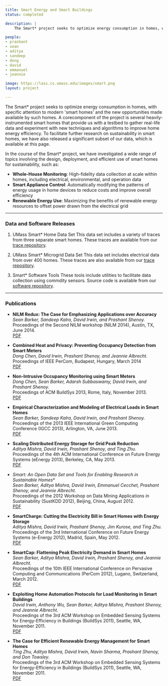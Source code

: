 ```yaml
---
title: Smart Energy and Smart Buildings
status: completed

description: |
    The Smart* project seeks to optimize energy consumption in homes, with specific attention to modern 'smart homes' and the new opportunities made available by such homes.

people:
- prashant
- sean
- aditya
- sandeep
- dong
- david
- emmanuel
- jeannie

image: https://lass.cs.umass.edu/images/smart.png
layout: project

---
```


The Smart* project seeks to optimize energy consumption in homes, with specific attention to modern 'smart homes' and
the new opportunities made available by such homes. A corecomponent of the project is several heavily-instrumented smart
homes that provide us with a testbed to gather real-life data and experiment with new techniques and algorithms to
improve home energy efficiency. To facilitate further research on sustainability in smart homes, we have also released a
significant subset of our data, which is available at this page.

In the course of the Smart* project, we have investigated a wide range of topics involving the design, deployment, and
efficient use of smart homes for sustainability, such as:

* **Whole-House Monitoring**: High-fidelity data collection at scale within homes, including electrical, environmental, and operation data
* **Smart Appliance Control**: Automatically modifying the patterns of energy usage in home devices to reduce costs and improve overall efficiency
* **Renewable Energy Use**: Maximizing the benefits of renewable energy resources to offset power drawn from the electrical grid

___


### Data and Software Releases
1. UMass Smart* Home Data Set
   This data set includes a variety of traces from three separate smart homes. These traces are available from our [trace repository](http://traces.cs.umass.edu/index.php/Smart/Smart).

2. UMass Smart* Microgrid Data Set
   This data set includes electrical data from over 400 homes. These traces are also available from our [trace repository](http://traces.cs.umass.edu/index.php/Smart/Smart).

3. Smart* Software Tools
   These tools include utilities to facilitate data collection using commdity sensors. Source code is available from our [software repository](http://traces.cs.umass.edu/index.php/Smart/Tools).

___

### Publications

* **NILM Redux: The Case for Emphasizing Applications over Accuracy**  
*Sean Barker, Sandeep Kalra, David Irwin, and Prashant Shenoy.*  
Proceedings of the Second NILM workshop (NILM 2014), Austin, TX, June 2014.  
[PDF](http://lass.cs.umass.edu/papers/pdf/nilm14.pdf)

* **Combined Heat and Privacy: Preventing Occupancy Detection from Smart Meters**  
*Dong Chen, David Irwin, Prashant Shenoy, and Jeannie Albrecht.*  
Proceedings of IEEE PerCom, Budapest, Hungary, March 2014  
[PDF](http://lass.cs.umass.edu/papers/pdf/percom14-privacy.pdf)

* **Non-Intrusive Occupancy Monitoring using Smart Meters**  
*Dong Chen, Sean Barker, Adarsh Subbaswamy, David Irwin, and Prashant Shenoy.*  
Proceedings of ACM BuildSys 2013, Rome, Italy, November 2013.  
[PDF](http://lass.cs.umass.edu/papers/pdf/buildsys13-Dchen.pdf)


* **Empirical Characterization and Modeling of Electrical Loads in Smart Homes**  
*Sean Barker, Sandeep Kalra, David Irwin, and Prashant Shenoy.*  
Proceedings of the 2013 IEEE International Green Computing Conference (IGCC 2013), Arlington, VA, June 2013.  
[PDF](http://lass.cs.umass.edu/papers/pdf/igcc13-model.pdf)

  
* **Scaling Distributed Energy Storage for Grid Peak Reduction**  
*Aditya Mishra, David Irwin, Prashant Shenoy, and Ting Zhu.*  
Proceedings of the 4th ACM International Conference on Future Energy Systems (eEnergy 2013), Berkeley, CA, May 2013.  
[PDF](http://lass.cs.umass.edu/papers/pdf/eEnergy13-peakcharge.pdf)


* **Smart*: An Open Data Set and Tools for Enabling Research in Sustainable Homes**  
*Sean Barker, Aditya Mishra, David Irwin, Emmanuel Cecchet, Prashant Shenoy, and Jeannie Albrecht.*  
  Proceedings of the 2012 Workshop on Data Mining Applications in Sustainability (SustKDD 2012), Beijing, China, August 2012.  
[PDF](http://lass.cs.umass.edu/papers/pdf/sustkdd-smart.pdf)

* **SmartCharge: Cutting the Electricity Bill in Smart Homes with Energy Storage**  
*Aditya Mishra, David Irwin, Prashant Shenoy, Jim Kurose, and Ting Zhu.*  
Proceedings of the 3rd International Conference on Future Energy Systems (e-Energy 2012), Madrid, Spain, May 2012.  
[PDF](http://lass.cs.umass.edu/papers/pdf/smartcharge.pdf)

* **SmartCap: Flattening Peak Electricity Demand in Smart Homes**  
*Sean Barker, Aditya Mishra, David Irwin, Prashant Shenoy, and Jeannie Albrecht.*  
Proceedings of the 10th IEEE International Conference on Pervasive Computing and Communications (PerCom 2012), Lugano, Switzerland, March 2012.    
[PDF](http://lass.cs.umass.edu/papers/pdf/smartcap2012.pdf)

* **Exploiting Home Automation Protocols for Load Monitoring in Smart Buildings**  
*David Irwin, Anthony Wu, Sean Barker, Aditya Mishra, Prashant Shenoy, and Jeannie Albrecht.*  
Proceedings of the 3rd ACM Workshop on Embedded Sensing Systems for Energy-Efficiency in Buildings (BuildSys 2011), Seattle, WA, November 2011.  
[PDF](http://lass.cs.umass.edu/papers/pdf/buildsys11-insteon.pdf)

* **The Case for Efficient Renewable Energy Management for Smart Homes**  
*Ting Zhu, Aditya Mishra, David Irwin, Navin Sharma, Prashant Shenoy, and Don Towsley.*  
Proceedings of the 3rd ACM Workshop on Embedded Sensing Systems for Energy-Efficiency in Buildings (BuildSys 2011), Seattle, WA, November 2011.  
[PDF](http://lass.cs.umass.edu/papers/pdf/buildsys11-battery.pdf)






